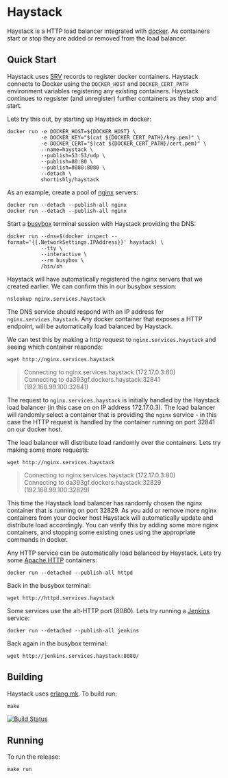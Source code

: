 # Haystack

Haystack is a HTTP load balancer integrated with
[docker](https://www.docker.com). As containers start or stop they
are added or removed from the load balancer.

## Quick Start

Haystack uses [SRV](https://en.wikipedia.org/wiki/SRV_record) records
to register docker containers. Haystack connects to Docker using the
`DOCKER_HOST` and `DOCKER_CERT_PATH` environment variables registering
any existing containers. Haystack continues to regsister (and
unregister) further containers as they stop and start.


Lets try this out, by starting up Haystack in docker:

```shell
docker run -e DOCKER_HOST=${DOCKER_HOST} \
           -e DOCKER_KEY="$(cat ${DOCKER_CERT_PATH}/key.pem)" \
           -e DOCKER_CERT="$(cat ${DOCKER_CERT_PATH}/cert.pem)" \
           --name=haystack \
           --publish=53:53/udp \
           --publish=80:80 \
           --publish=8080:8080 \
           --detach \
           shortishly/haystack
```

As an example, create a pool of [nginx](https://www.nginx.com) servers:

```shell
docker run --detach --publish-all nginx
docker run --detach --publish-all nginx
```

Start a [busybox](https://www.busybox.net) terminal session with
Haystack providing the DNS:

```shell
docker run --dns=$(docker inspect --format='{{.NetworkSettings.IPAddress}}' haystack) \
           --tty \
           --interactive \
           --rm busybox \
           /bin/sh
```

Haystack will have automatically registered the nginx servers that we
created earlier. We can confirm this in our busybox session:

```shell
nslookup nginx.services.haystack
```

The DNS service should respond with an IP address for
`nginx.services.haystack`. Any docker container that exposes a HTTP
endpoint, will be automatically load balanced by Haystack.

We can test this by making a http request to `nginx.services.haystack`
and seeing which container responds:

```shell
wget http://nginx.services.haystack
```

> Connecting to nginx.services.haystack (172.17.0.3:80)<br />
> Connecting to da393gf.dockers.haystack:32841 (192.168.99.100:32841)

The request to `nginx.services.haystack` is initially handled by the
Haystack load balancer (in this case on on IP address 172.17.0.3). The
load balancer will randomly select a container that is providing the
`nginx` service - in this case the HTTP request is handled by the
container running on port 32841 on our docker host.

The load balancer will distribute load randomly over the
containers. Lets try making some more requests:

```shell
wget http://nginx.services.haystack
```

> Connecting to nginx.services.haystack (172.17.0.3:80)<br />
> Connecting to da393gf.dockers.haystack:32829 (192.168.99.100:32829)

This time the Haystack load balancer has randomly chosen the nginx
container that is running on port 32829. As you add or remove more
nginx containers from your docker host Haystack will automatically
update and distribute load accordingly. You can verify this by adding
some more nginx containers, and stopping some existing ones using the
appropriate commands in docker.

Any HTTP service can be automatically load balanced by Haystack. Lets
try some [Apache HTTP](https://hub.docker.com/_/httpd/) containers:

```shell
docker run --detached --publish-all httpd
```

Back in the busybox terminal:

```shell
wget http://httpd.services.haystack
```

Some services use the alt-HTTP port (8080). Lets try running a
[Jenkins](https://hub.docker.com/_/jenkins/) service:

```shell
docker run --detached --publish-all jenkins
```

Back again in the busybox terminal:

```shell
wget http://jenkins.services.haystack:8080/
```


## Building

Haystack uses [erlang.mk](https://github.com/ninenines/erlang.mk). To build run:

```
make
```

[![Build Status](https://travis-ci.org/shortishly/haystack.svg)](https://travis-ci.org/shortishly/haystack)

## Running

To run the release:

```
make run
```
